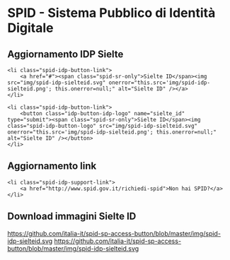 # SPID - Sistema Pubblico di Identità Digitale

## Aggiornamento IDP Sielte
<!-- SPID SP BUTTON: VERSIONE GET -->
<!-- Aggiungere all'elenco IDP dentro <ul id="spid-idp-list-small-root-get"... -->
```
<li class="spid-idp-button-link">
    <a href="#"><span class="spid-sr-only">Sielte ID</span><img src="img/spid-idp-sielteid.svg" onerror="this.src='img/spid-idp-sielteid.png'; this.onerror=null;" alt="Sielte ID" /></a>
</li>
```

<!-- SPID SP BUTTON: VERSIONE POST -->
<!-- Aggiungere all'elenco IDP dentro <ul id="spid-idp-list-medium-root-post"... -->
```
<li class="spid-idp-button-link">
    <button class="idp-button-idp-logo" name="sielte_id" type="submit"><span class="spid-sr-only">Sielte ID</span><img class="spid-idp-button-logo" src="img/spid-idp-sielteid.svg" onerror="this.src='img/spid-idp-sielteid.png'; this.onerror=null;" alt="Sielte ID" /></button>
</li>
```

## Aggiornamento link
<!-- SPID SP BUTTON: TUTTE LE VERSIONI -->
<!-- Modificare il collegamento a "Non hai SPID?" -->
```
<li class="spid-idp-support-link">
    <a href="http://www.spid.gov.it/richiedi-spid">Non hai SPID?</a>
</li>
```

## Download immagini Sielte ID
https://github.com/italia-it/spid-sp-access-button/blob/master/img/spid-idp-sielteid.svg
https://github.com/italia-it/spid-sp-access-button/blob/master/img/spid-idp-sielteid.svg
